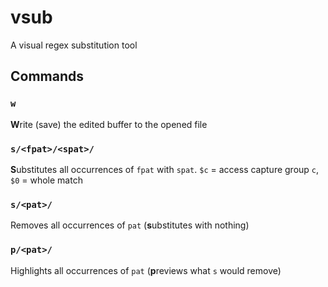 # vsub
A visual regex substitution tool

## Commands
### `w`
**W**rite (save) the edited buffer to the opened file

### `s/<fpat>/<spat>/`
**S**ubstitutes all occurrences of `fpat` with `spat`. `$c` = access capture group `c`, `$0` = whole match

### `s/<pat>/`
Removes all occurrences of `pat` (**s**ubstitutes with nothing)

### `p/<pat>/`
Highlights all occurrences of `pat` (**p**reviews what `s` would remove)
